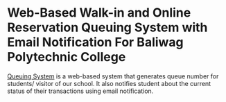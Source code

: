 # Web-Based Walk-in and Online Reservation Queuing System with Email Notification For Baliwag Polytechnic College

[Queuing System](http://queuing.great-site.net/) is a web-based system that generates queue number for students/ visitor of our school. It also notifies student about the current status of their transactions using email notification.